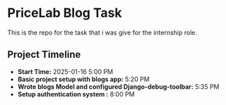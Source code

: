 # PriceLab Blog Task
 This is the repo for the task that i was give for the internship role. 

## Project Timeline
- **Start Time:** 2025-01-16 5:00 PM
- **Basic project setup with blogs app:** 5:20 PM
- **Wrote blogs Model and configured Django-debug-toolbar:** 5:35 PM
- **Setup authentication system :** 8:00 PM

